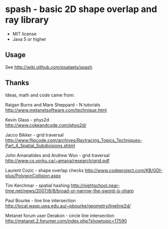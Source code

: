 spash - basic 2D shape overlap and ray library
==============================================

- MIT license
- Java 5 or higher

Usage
-----

See http://wiki.github.com/psalaets/spash

Thanks
------

Ideas, math and code came from:

Raigan Burns and Mare Sheppard - N tutorials  
http://www.metanetsoftware.com/technique.html

Kevin Glass - phys2d  
http://www.cokeandcode.com/phys2d/

Jacco Bikker - grid traversal  
http://www.flipcode.com/archives/Raytracing_Topics_Techniques-Part_4_Spatial_Subdivisions.shtml

John Amanatides and Andrew Woo - grid traversal  
http://www.cs.yorku.ca/~amana/research/grid.pdf

Laurent Cozic - shape overlap checks
http://www.codeproject.com/KB/GDI-plus/PolygonCollision.aspx

Tim Kerchmar - spatial hashing
http://nightschool.near-time.net/news/2007/8/8/broad-or-narrow-the-sword-is-sharp

Paul Bourke - line line intersection
http://local.wasp.uwa.edu.au/~pbourke/geometry/lineline2d/

Metanet forum user Derakon - circle line intersection
http://metanet.2.forumer.com/index.php?showtopic=17590
